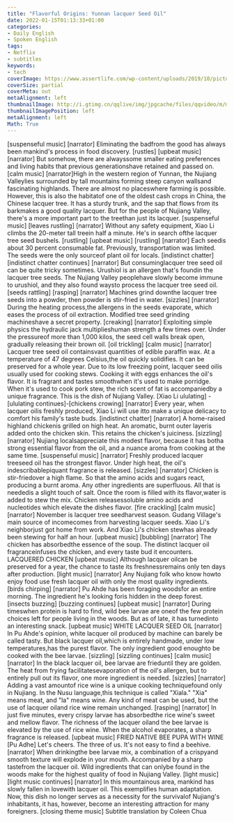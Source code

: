 ```yaml
---
title: "Flavorful Origins: Yunnan lacquer Seed Oil"
date: 2022-01-15T01:13:33+01:00
categories:
- Daily English
- Spoken English
tags:
- Netflix
- subtitles
keywords:
- tech
coverImage: https://www.assertlife.com/wp-content/uploads/2019/10/picture-464.jpg
coverSize: partial
coverMeta: out
metaAlignment: left
thumbnailImage: http://i.gtimg.cn/qqlive/img/jpgcache/files/qqvideo/m/mzc00200cj25snv.jpg
thumbnailImagePosition: left
metaAlignment: left
Math: True
---
```


<!--more-->
[suspenseful music]
[narrator] Eliminating the badfrom the good
has always been mankind's process in food discovery.
[rustles]
[upbeat music]
[narrator] But somehow, there are alwayssome smaller eating preferences
and living habits
that previous generationshave retained and passed on.
[calm music]
[narrator]High in the western region of Yunnan,
the Nujiang Valleylies surrounded by tall mountains
forming steep canyon wallsand fascinating highlands.
There are almost no placeswhere farming is possible.
However, this is also the habitatof one of the oldest cash crops in China,
the Chinese lacquer tree.
It has a sturdy trunk,
and the sap that flows from its barkmakes a good quality lacquer.
But for the people of Nujiang Valley,
there's a more important part to the treethan just its lacquer.
[suspenseful music]
[leaves rustling]
[narrator] Without any safety equipment,
Xiao Li climbs the 20-meter tall treein half a minute.
He's in search ofthe lacquer tree seed bushels.
[rustling]
[upbeat music]
[rustling]
[narrator] Each seedis about 30 percent consumable fat.
Previously, transportation was limited.
The seeds were the only sourceof plant oil for locals.
[indistinct chatter]
[indistinct chatter continues]
[narrator] But consuminglacquer tree seed oil
can be quite tricky sometimes.
Urushiol is an allergen that's foundin the lacquer tree seeds.
The Nujiang Valley peoplehave slowly become immune to urushiol,
and they also found waysto process the lacquer tree seed oil.
[seeds rattling]
[rasping]
[narrator] Machines grind downthe lacquer tree seeds into a powder,
then powder is stir-fried in water.
[sizzles]
[narrator] During the heating process,the allergens in the seeds evaporate,
which eases the process of oil extraction.
Modified tree seed grinding machineshave a secret property.
[creaking]
[narrator] Exploiting simple physics
the hydraulic jack multiplieshuman strength a few times over.
Under the pressureof more than 1,000 kilos,
the seed cell walls break open,
gradually releasing their brown oil.
[oil trickling]
[calm music]
[narrator] Lacquer tree seed oil containsvast quantities of edible paraffin wax.
At a temperature of 47 degrees Celsius,the oil quickly solidifies.
It can be preserved for a whole year.
Due to its low freezing point,
lacquer seed oilis usually used for cooking stews.
Cooking it with eggs
enhances the oil's flavor.
 It is fragrant and tastes smoothwhen it's used to make porridge.
When it's used to cook pork stew,
the rich scent of fat is accompaniedby a unique fragrance.
This is the dish of Nujiang Valley.
[Xiao Li ululating]
-[ululating continues]-[chickens crowing]
[narrator] Every year, when lacquer oilis freshly produced,
Xiao Li will use itto make a unique delicacy
to comfort his family's taste buds.
[indistinct chatter]
[narrator] A home-raised highland chickenis grilled on high heat.
An aromatic, burnt outer layeris added onto the chicken skin.
This retains the chicken's juiciness.
[sizzling]
[narrator] Nujiang localsappreciate this modest flavor,
because it has botha strong essential flavor from the oil,
and a nuance aroma from cooking
at the same time.
[suspenseful music]
[narrator] Freshly produced lacquer treeseed oil has the strongest flavor.
Under high heat, the oil's indescribablepiquant fragrance is released.
[sizzles]
[narrator] Chicken is stir-friedover a high flame.
So that the amino acids and sugars react,
producing a burnt aroma.
Any other ingredients are superfluous.
All that is neededis a slight touch of salt.
Once the room is filled with its flavor,water is added to stew the mix.
Chicken releasessoluble amino acids and nucleotides
which elevate the dishes flavor.
[fire crackling]
[calm music]
[narrator] November is lacquer tree seedharvest season.
Gudang Village's main source of incomecomes from harvesting lacquer seeds.
Xiao Li's neighborjust got home from work.
And Xiao Li's chicken stewhas already been stewing for half an hour.
[upbeat music]
[bubbling]
[narrator] The chicken has absorbedthe essence of the soup.
The distinct lacquer oil fragranceinfuses the chicken,
and every taste bud it encounters.
LACQUERED CHICKEN
[upbeat music]
Although lacquer oilcan be preserved for a year,
the chance to taste its freshnessremains only ten days after production.
[light music]
[narrator] Any Nujiang folk who know howto enjoy food use fresh lacquer oil
with only the most quality ingredients.
[birds chirping]
[narrator] Pu Ahde has been foraging woodsfor an entire morning.
The ingredient he's looking foris hidden in the deep forest.
[insects buzzing]
[buzzing continues]
[upbeat music]
[narrator] During timeswhen protein is hard to find,
wild bee larvae are oneof the few protein choices
left for people living in the woods.
But as of late, it has turnedinto an interesting snack.
[upbeat music]
WHITE LACQUER SEED OIL
[narrator] In Pu Ahde's opinion,
white lacquer oil produced by machine
can barely be called tasty.
But black lacquer oil,which is entirely handmade,
under low temperatures,has the purest flavor.
The only ingredient good enoughto be cooked with the bee larvae.
[sizzling]
[sizzling continues]
[calm music]
[narrator] In the black lacquer oil,
bee larvae are frieduntil they are golden.
The heat from frying facilitatesevaporation of the oil's allergen,
but to entirely pull out its flavor,
one more ingredient is needed.
[sizzles]
[narrator] Adding a vast amountof rice wine
is a unique cooking techniquefound only in Nujiang.
In the Nusu language,this technique is called "Xiala."
"Xia" means meat,
and "la" means wine.
Any kind of meat can be used,
but the use of lacquer oiland rice wine remain unchanged.
[rasping]
[narrator] In just five minutes,
every crispy larvae has absorbedthe rice wine's sweet and mellow flavor.
The richness of the lacquer oiland the bee larvae
is elevated by the use of rice wine.
When the alcohol evaporates,
a sharp fragrance is released.
[upbeat music]
FRIED NATIVE BEE PUPA WITH WINE
[Pu Adhe] Let's cheers.
The three of us.
It's not easy to find a beehive.
[narrator] When drinkingthe bee larvae mix,
a combination of a crispyand smooth texture
will explode in your mouth.
Accompanied by a sharp tastefrom the lacquer oil.
Wild ingredients that can onlybe found in the woods
make for the highest quality of food
in Nujiang Valley.
[light music]
[light music continues]
[narrator] In this mountainous area,
mankind has slowly fallen in lovewith lacquer oil.
This exemplifies human adaptation.
Now, this dish no longer serves
as a necessity for the survivalof Nujiang's inhabitants,
it has, however,
become an interesting attraction for many foreigners.
[closing theme music]
Subtitle translation by Coleen Chua

